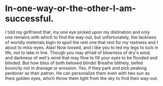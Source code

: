 In-one-way-or-the-other-I-am-successful.
========================================

I told my girlfriend that, my one eye picked upon my distination and only one remains with which to find the way-out, but unfortunately, the lackness of worldly meterials bigin to spoil the rest one that rest for my restness and I about to miss-eyes. Alas! Now loosed, and I like you to led my legs to luck in life, not to lake in line. Though you may afriad of blowness of dry's wind, and darkness of wet's wind that may flow to fill your eyes to be flooded and blinded. But how bliss of both beloved blinds! Breathe blithely, befed bouncily not in dranage or erossion. Yes, if they park and pick peaking perdoner as their patron, He can personalize them even with two sun as theis golden eyes, which throw them light from the sky to find their way-out.
